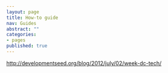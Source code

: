 ```yaml
---
layout: page
title: How-to guide
nav: Guides
abstract: ""
categories:
- pages
published: true
---
```


http://developmentseed.org/blog/2012/july/02/week-dc-tech/